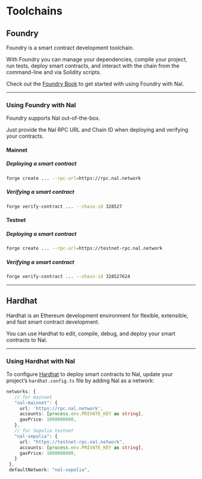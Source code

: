 # Toolchains

## Foundry

Foundry is a smart contract development toolchain.

With Foundry you can manage your dependencies, compile your project, run tests, deploy smart contracts, and interact with the chain from the command-line and via Solidity scripts.

Check out the [Foundry Book](https://book.getfoundry.sh/) to get started with using Foundry with Nal.

---

### Using Foundry with Nal

Foundry supports Nal out-of-the-box.

Just provide the Nal RPC URL and Chain ID when deploying and verifying your contracts.

#### Mainnet

##### Deploying a smart contract

```bash
forge create ... --rpc-url=https://rpc.nal.network

```

##### Verifying a smart contract

```bash
forge verify-contract ... --chain-id 328527

```

#### Testnet

##### Deploying a smart contract

```bash
forge create ... --rpc-url=https://testnet-rpc.nal.network

```

##### Verifying a smart contract 

```bash
forge verify-contract ... --chain-id 328527624

```

------

## Hardhat

Hardhat is an Ethereum development environment for flexible, extensible, and fast smart contract development.

You can use Hardhat to edit, compile, debug, and deploy your smart contracts to Nal.

---

### Using Hardhat with Nal

To configure [Hardhat](https://hardhat.org/) to deploy smart contracts to Nal, update your project’s `hardhat.config.ts` file by adding Nal as a network:

```ts
networks: {
   // for mainnet
   "nal-mainnet": {
     url: 'https://rpc.nal.network',
     accounts: [process.env.PRIVATE_KEY as string],
     gasPrice: 1000000000,
   },
   // for Sepolia testnet
   "nal-sepolia": {
     url: "https://testnet-rpc.nal.network",
     accounts: [process.env.PRIVATE_KEY as string],
     gasPrice: 1000000000,
   }
 },
 defaultNetwork: "nal-sepolia",
```